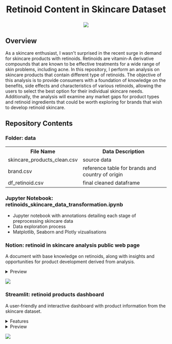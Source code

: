 <h1 align="center">
	Retinoid Content in Skincare Dataset
</h1>

<h3 align="center">
	<img src="https://github.com/DOCUVESTA/template/blob/ec81f8266cc4627918e5e45cb60aae2f88d705d0/assets/Screenshot%202024-05-21%20at%208.45.47%20PM.png"/>
</h3>


## Overview
As a skincare enthusiast, I wasn't surprised in the recent surge in demand for skincare products with retinoids. Retinoids are vitamin-A derivative compounds that are known to be effective treatments for a wide range of skin problems, including acne. In this repository, I perform an analysis on skincare products that contain different type of retinoids. The objective of this analysis is to provide consumers with a foundation of knowledge on the benefits, side effects and characteristics of various retinoids, allowing the users to select the best option for their individual skincare needs. Additionally, the analysis will examine any market gaps for product types and retinoid ingredients that could be worth exploring for brands that wish to develop retinoid skincare.


## Repository Contents
### Folder: data
<table style="width:100%">
    <tr>
        <th>File Name</th>
        <th>Data Description</th>
    </tr>
    <tr>
        <td>skincare_products_clean.csv</td>
        <td>source data</td>
    </tr>
    <tr>
        <td>brand.csv</td>
        <td>reference table for brands and country of origin</td>
    </tr>
    <tr>
        <td>df_retinoid.csv</td>
        <td>final cleaned dataframe</td>
    </tr>
</table>


### Jupyter Notebook: retinoids_skincare_data_transformation.ipynb
- Jupyter notebook with annotations detailing each stage of preprocessing skincare data
- Data exploration process
- Matplotlib, Seaborn and Plotly vizualisations

### Notion: retinoid in skincare analysis public web page
A document with base knowledge on retinoids, along with insights and opportunities for product development derived from analysis.
</details>
<details closed>
<summary>Preview</summary>
    <img src="https://github.com/DOCUVESTA/template/blob/4f435f99d110d94b6f99cc4bdcced5c662622ff7/assets/Screenshot%202024-05-21%20at%208.01.44%20PM.png" height="680" width="4400"/>
</details>

<p>
  <a href="https://docuvesta.notion.site/Retinoid-in-Skincare-Analysis-b971020483814374badacd4bba8764a3?pvs=4"><img src="https://img.shields.io/badge/Access-Web%20Page-green?style=for-the-badge&color=%2353CF93"></a>
</p>


### Streamlit: retinoid products dashboard
A user-friendly and interactive dashboard with product information from the skincare dataset.
</details>
<details closed>
<summary>Features</summary>
<ul>
  <li>Filter Selectors:
    <ul>
      <li>Retinoid(s)</li>
      <li>Product Type(s) </li>
    </ul>
  </li>
  <li>View the following information based on your selected filters:
    <ul>
      <li>Number of products</li>
      <li>Highest priced product</li>
      <li>Lowest priced product</li>
    </ul>
  <li>Product information chart (hover over points in chart to display product information)
    <ul>
      <li>Brand name</li>
      <li>Product type</li>
      <li>Price in USD</li>
      <li>Full product name</li>
      <li>Country of origin of brand</li>
    </ul>
</details>
</details>
<details closed>
<summary>Preview</summary>
    <img src="https://github.com/DOCUVESTA/template/blob/370fe2bfd5e16b653dabfea4e0174b205b8d750a/assets/Dashboard.png" height="680" width="5000"/>
</details>
<p>
  <a href="https://retinoid-skincare-dashboard.streamlit.app"><img src="https://img.shields.io/badge/Access-Dashboard-green?style=for-the-badge&color=%2306743F"></a>
</p>
